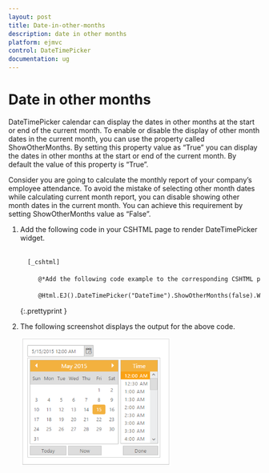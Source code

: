 ```yaml
---
layout: post
title: Date-in-other-months
description: date in other months
platform: ejmvc
control: DateTimePicker
documentation: ug
---
```


# Date in other months

DateTimePicker calendar can display the dates in other months at the start or end of the current month. To enable or disable the display of other month dates in the current month, you can use the property called ShowOtherMonths. By setting this property value as “True” you can display the dates in other months at the start or end of the current month. By default the value of this property is “True”. 

Consider you are going to calculate the monthly report of your company’s employee attendance. To avoid the mistake of selecting other month dates while calculating current month report, you can disable showing other month dates in the current month. You can achieve this requirement by setting ShowOtherMonths value as “False”.

1. Add the following code in your CSHTML page to render DateTimePicker widget.

   ~~~ html
   
     [_cshtml]
	 
	    @*Add the following code example to the corresponding CSHTML page to render DateTimePicker widget with customized other months*@

		@Html.EJ().DateTimePicker("DateTime").ShowOtherMonths(false).Width("175px")

   ~~~
   {:.prettyprint }
   

2. The following screenshot displays the output for the above code.

	![](Date-in-other-months_images/Date-in-other-months_img1.png)



